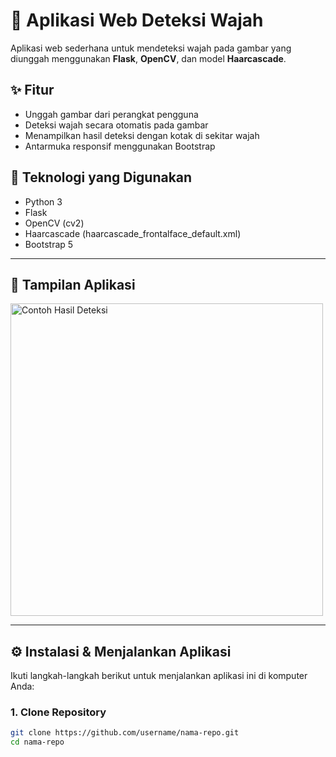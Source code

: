 # 🧠 Aplikasi Web Deteksi Wajah

Aplikasi web sederhana untuk mendeteksi wajah pada gambar yang diunggah menggunakan **Flask**, **OpenCV**, dan model **Haarcascade**.

## ✨ Fitur

- Unggah gambar dari perangkat pengguna
- Deteksi wajah secara otomatis pada gambar
- Menampilkan hasil deteksi dengan kotak di sekitar wajah
- Antarmuka responsif menggunakan Bootstrap

## 🧰 Teknologi yang Digunakan

- Python 3
- Flask
- OpenCV (cv2)
- Haarcascade (haarcascade_frontalface_default.xml)
- Bootstrap 5

---

## 📸 Tampilan Aplikasi

<img src="static/example_result.jpg" alt="Contoh Hasil Deteksi" width="500"/>

---

## ⚙️ Instalasi & Menjalankan Aplikasi

Ikuti langkah-langkah berikut untuk menjalankan aplikasi ini di komputer Anda:

### 1. Clone Repository

```bash
git clone https://github.com/username/nama-repo.git
cd nama-repo
```
